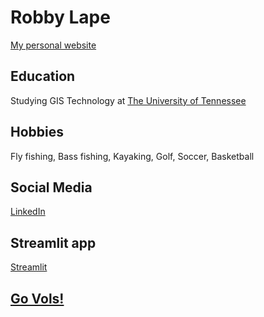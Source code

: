 # Robby Lape
[My personal website](https://rlape2.github.io/)

## Education
Studying GIS Technology at [The University of Tennessee](https://www.utk.edu/)

## Hobbies
Fly fishing,
Bass fishing,
Kayaking,
Golf,
Soccer,
Basketball

## Social Media
[LinkedIn](https://www.linkedin.com/in/robby-lape/)

## Streamlit app
[Streamlit](https://github.com/rlape2/robbystreamlitapp)

## [Go Vols!](https://www.espn.com/college-football/game/_/gameId/401403921)

